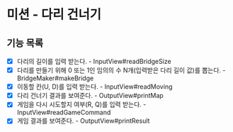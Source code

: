 # 미션 - 다리 건너기

## 기능 목록
- [x] 다리의 길이를 입력 받는다. - InputView#readBridgeSize
- [x] 다리를 만들기 위해 0 또는 1인 임의의 수 N개(입력받은 다리 길이 값)를 뽑는다. - BridgeMaker#makeBridge
- [x] 이동할 칸(U, D)를 입력 받는다. - InputView#readMoving
- [x] 다리 건너기 결과를 보여준다. - OutputView#printMap
- [x] 게임을 다시 시도할지 여부(R, Q)를 입력 받는다. - InputView#readGameCommand
- [x] 게임 결과를 보여준다. - OutputView#printResult